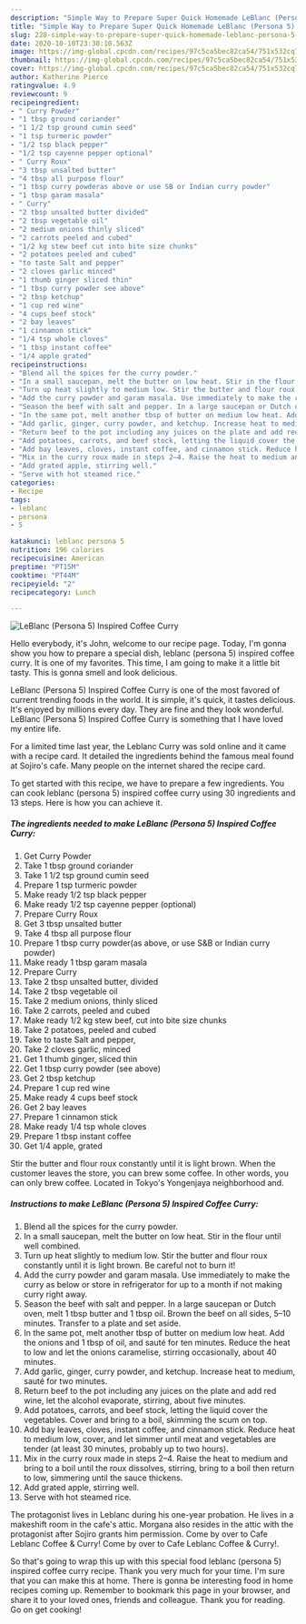 ```yaml
---
description: "Simple Way to Prepare Super Quick Homemade LeBlanc (Persona 5) Inspired Coffee Curry"
title: "Simple Way to Prepare Super Quick Homemade LeBlanc (Persona 5) Inspired Coffee Curry"
slug: 228-simple-way-to-prepare-super-quick-homemade-leblanc-persona-5-inspired-coffee-curry
date: 2020-10-10T23:30:10.563Z
image: https://img-global.cpcdn.com/recipes/97c5ca5bec82ca54/751x532cq70/leblanc-persona-5-inspired-coffee-curry-recipe-main-photo.jpg
thumbnail: https://img-global.cpcdn.com/recipes/97c5ca5bec82ca54/751x532cq70/leblanc-persona-5-inspired-coffee-curry-recipe-main-photo.jpg
cover: https://img-global.cpcdn.com/recipes/97c5ca5bec82ca54/751x532cq70/leblanc-persona-5-inspired-coffee-curry-recipe-main-photo.jpg
author: Katherine Pierce
ratingvalue: 4.9
reviewcount: 9
recipeingredient:
- " Curry Powder"
- "1 tbsp ground coriander"
- "1 1/2 tsp ground cumin seed"
- "1 tsp turmeric powder"
- "1/2 tsp black pepper"
- "1/2 tsp cayenne pepper optional"
- " Curry Roux"
- "3 tbsp unsalted butter"
- "4 tbsp all purpose flour"
- "1 tbsp curry powderas above or use SB or Indian curry powder"
- "1 tbsp garam masala"
- " Curry"
- "2 tbsp unsalted butter divided"
- "2 tbsp vegetable oil"
- "2 medium onions thinly sliced"
- "2 carrots peeled and cubed"
- "1/2 kg stew beef cut into bite size chunks"
- "2 potatoes peeled and cubed"
- "to taste Salt and pepper"
- "2 cloves garlic minced"
- "1 thumb ginger sliced thin"
- "1 tbsp curry powder see above"
- "2 tbsp ketchup"
- "1 cup red wine"
- "4 cups beef stock"
- "2 bay leaves"
- "1 cinnamon stick"
- "1/4 tsp whole cloves"
- "1 tbsp instant coffee"
- "1/4 apple grated"
recipeinstructions:
- "Blend all the spices for the curry powder."
- "In a small saucepan, melt the butter on low heat. Stir in the flour until well combined."
- "Turn up heat slightly to medium low. Stir the butter and flour roux constantly until it is light brown. Be careful not to burn it!"
- "Add the curry powder and garam masala. Use immediately to make the curry as below or store in refrigerator for up to a month if not making curry right away."
- "Season the beef with salt and pepper. In a large saucepan or Dutch oven, melt 1 tbsp butter and 1 tbsp oil. Brown the beef on all sides, 5–10 minutes. Transfer to a plate and set aside."
- "In the same pot, melt another tbsp of butter on medium low heat. Add the onions and 1 tbsp of oil, and sauté for ten minutes. Reduce the heat to low and let the onions caramelise, stirring occasionally, about 40 minutes."
- "Add garlic, ginger, curry powder, and ketchup. Increase heat to medium, sauté for two minutes."
- "Return beef to the pot including any juices on the plate and add red wine, let the alcohol evaporate, stirring, about five minutes."
- "Add potatoes, carrots, and beef stock, letting the liquid cover the vegetables. Cover and bring to a boil, skimming the scum on top."
- "Add bay leaves, cloves, instant coffee, and cinnamon stick. Reduce heat to medium low, cover, and let simmer until meat and vegetables are tender (at least 30 minutes, probably up to two hours)."
- "Mix in the curry roux made in steps 2–4. Raise the heat to medium and bring to a boil until the roux dissolves, stirring, bring to a boil then return to low, simmering until the sauce thickens."
- "Add grated apple, stirring well."
- "Serve with hot steamed rice."
categories:
- Recipe
tags:
- leblanc
- persona
- 5

katakunci: leblanc persona 5 
nutrition: 196 calories
recipecuisine: American
preptime: "PT15M"
cooktime: "PT44M"
recipeyield: "2"
recipecategory: Lunch

---
```



![LeBlanc (Persona 5) Inspired Coffee Curry](https://img-global.cpcdn.com/recipes/97c5ca5bec82ca54/751x532cq70/leblanc-persona-5-inspired-coffee-curry-recipe-main-photo.jpg)

Hello everybody, it's John, welcome to our recipe page. Today, I'm gonna show you how to prepare a special dish, leblanc (persona 5) inspired coffee curry. It is one of my favorites. This time, I am going to make it a little bit tasty. This is gonna smell and look delicious.

LeBlanc (Persona 5) Inspired Coffee Curry is one of the most favored of current trending foods in the world. It is simple, it's quick, it tastes delicious. It's enjoyed by millions every day. They are fine and they look wonderful. LeBlanc (Persona 5) Inspired Coffee Curry is something that I have loved my entire life.

For a limited time last year, the Leblanc Curry was sold online and it came with a recipe card. It detailed the ingredients behind the famous meal found at Sojiro&#39;s cafe. Many people on the internet shared the recipe card.


To get started with this recipe, we have to prepare a few ingredients. You can cook leblanc (persona 5) inspired coffee curry using 30 ingredients and 13 steps. Here is how you can achieve it.

<!--inarticleads1-->

##### The ingredients needed to make LeBlanc (Persona 5) Inspired Coffee Curry:

1. Get  Curry Powder
1. Take 1 tbsp ground coriander
1. Take 1 1/2 tsp ground cumin seed
1. Prepare 1 tsp turmeric powder
1. Make ready 1/2 tsp black pepper
1. Make ready 1/2 tsp cayenne pepper (optional)
1. Prepare  Curry Roux
1. Get 3 tbsp unsalted butter
1. Take 4 tbsp all purpose flour
1. Prepare 1 tbsp curry powder(as above, or use S&amp;B or Indian curry powder)
1. Make ready 1 tbsp garam masala
1. Prepare  Curry
1. Take 2 tbsp unsalted butter, divided
1. Take 2 tbsp vegetable oil
1. Take 2 medium onions, thinly sliced
1. Take 2 carrots, peeled and cubed
1. Make ready 1/2 kg stew beef, cut into bite size chunks
1. Take 2 potatoes, peeled and cubed
1. Take to taste Salt and pepper,
1. Take 2 cloves garlic, minced
1. Get 1 thumb ginger, sliced thin
1. Get 1 tbsp curry powder (see above)
1. Get 2 tbsp ketchup
1. Prepare 1 cup red wine
1. Make ready 4 cups beef stock
1. Get 2 bay leaves
1. Prepare 1 cinnamon stick
1. Make ready 1/4 tsp whole cloves
1. Prepare 1 tbsp instant coffee
1. Get 1/4 apple, grated


Stir the butter and flour roux constantly until it is light brown. When the customer leaves the store, you can brew some coffee. In other words, you can only brew coffee. Located in Tokyo&#39;s Yongenjaya neighborhood and. 

<!--inarticleads2-->

##### Instructions to make LeBlanc (Persona 5) Inspired Coffee Curry:

1. Blend all the spices for the curry powder.
1. In a small saucepan, melt the butter on low heat. Stir in the flour until well combined.
1. Turn up heat slightly to medium low. Stir the butter and flour roux constantly until it is light brown. Be careful not to burn it!
1. Add the curry powder and garam masala. Use immediately to make the curry as below or store in refrigerator for up to a month if not making curry right away.
1. Season the beef with salt and pepper. In a large saucepan or Dutch oven, melt 1 tbsp butter and 1 tbsp oil. Brown the beef on all sides, 5–10 minutes. Transfer to a plate and set aside.
1. In the same pot, melt another tbsp of butter on medium low heat. Add the onions and 1 tbsp of oil, and sauté for ten minutes. Reduce the heat to low and let the onions caramelise, stirring occasionally, about 40 minutes.
1. Add garlic, ginger, curry powder, and ketchup. Increase heat to medium, sauté for two minutes.
1. Return beef to the pot including any juices on the plate and add red wine, let the alcohol evaporate, stirring, about five minutes.
1. Add potatoes, carrots, and beef stock, letting the liquid cover the vegetables. Cover and bring to a boil, skimming the scum on top.
1. Add bay leaves, cloves, instant coffee, and cinnamon stick. Reduce heat to medium low, cover, and let simmer until meat and vegetables are tender (at least 30 minutes, probably up to two hours).
1. Mix in the curry roux made in steps 2–4. Raise the heat to medium and bring to a boil until the roux dissolves, stirring, bring to a boil then return to low, simmering until the sauce thickens.
1. Add grated apple, stirring well.
1. Serve with hot steamed rice.


The protagonist lives in Leblanc during his one-year probation. He lives in a makeshift room in the cafe&#39;s attic. Morgana also resides in the attic with the protagonist after Sojiro grants him permission. Come by over to Cafe Leblanc Coffee &amp; Curry! Come by over to Cafe Leblanc Coffee &amp; Curry!. 

So that's going to wrap this up with this special food leblanc (persona 5) inspired coffee curry recipe. Thank you very much for your time. I'm sure that you can make this at home. There is gonna be interesting food in home recipes coming up. Remember to bookmark this page in your browser, and share it to your loved ones, friends and colleague. Thank you for reading. Go on get cooking!
